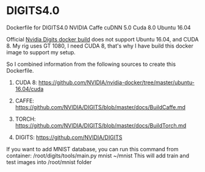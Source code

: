 # DIGITS4.0
Dockerfile for DIGITS4.0 NVIDIA Caffe cuDNN 5.0 Cuda 8.0 Ubuntu 16.04

Official [Nvidia Digits docker build](https://hub.docker.com/r/nvidia/digits/) does not support Ubuntu 16.04, and CUDA 8. My rig uses GT 1080, I need CUDA 8, that's why I have build this docker image to support my setup.

So I combined information from the following sources to create this Dockerfile.

1. CUDA 8: https://github.com/NVIDIA/nvidia-docker/tree/master/ubuntu-16.04/cuda

2. CAFFE: https://github.com/NVIDIA/DIGITS/blob/master/docs/BuildCaffe.md  

3. TORCH: https://github.com/NVIDIA/DIGITS/blob/master/docs/BuildTorch.md

4. DIGITS: https://github.com/NVIDIA/DIGITS

If you want to add MNIST database, you can run this command from container:
/root/digits/tools/main.py mnist ~/mnist
This will add train and test images into /root/mnist folder

